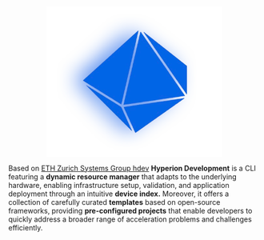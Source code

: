 <p align="center" style="margin-bottom: 5px;">
  <img src="https://github.com/oreolag/hdev/blob/main/Hyperion_white-removebg-preview.png" align="center" width="350">
</p>

Based on [ETH Zurich Systems Group hdev](https://github.com/fpgasystems/hdev) **Hyperion Development** is a CLI featuring a **dynamic resource manager** that adapts to the underlying hardware, enabling infrastructure setup, validation, and application deployment through an intuitive **device index.** Moreover, it offers a collection of carefully curated **templates** based on open-source frameworks, providing **pre-configured projects** that enable developers to quickly address a broader range of acceleration problems and challenges efficiently.